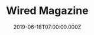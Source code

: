 ---
collection_archive: false
collection_awards: []
collection_category:
  - Environments
  - Portraits
  - Travel
  - Editorial
  - Uniquely American
  - Tech
  - Reportage
  - Color
collection_content: >-
  This commission touches on something I think a lot about- how will “Main
  Street” and the idyllic small towns of America’s yesterday survive tomorrow?
  As the economy and workforce move to urban communities in record numbers, I’m
  afraid in the not-so-distant future the US landscape will be littered with
  ghost towns and abandoned communities, bringing a fabled American way of life
  to near extinction.


  These works are a portrait of a community on life support, the closed Alcoa
  plant (the one-time financial lifeline), and the players working to bring the
  world’s largest bitcoin mining facility to a community desperately needing
  good news: Milam County Judge Steve Young, The Director of Rockdale Municipal
  Development Kara Chlore, and Joan and Dan Ratliff, owners of the historic
  Rainbow Courts Motel.


  In 1952, **_The Saturday Evening Post_** christened Rockdale, Texas, “_The
  Town Where It Rains Money_.” More recently, though, prosperity has eluded
  Rockdale. The Alcoa smelter was shuttered in 2008, and an adjoining coal-fired
  power plant closed last year. More than 1,000 jobs vanished, sending Rockdale
  and surrounding Milam County, population 25,000, into a nosedive.


  Then, last summer, a ray of hope pierced the gloom. Bitmain, a Chinese company
  that makes specialized computers for “mining” crypto currency, said it would
  invest $500 million in the closed Alcoa smelter, which, crucially, was still
  connected to massive electrical lines. Most important for Milam County,
  Bitmain promised to create between 400 and 600 jobs. New industry would
  replace the old.


  Instead, Milam County and other communities have learned a real-life lesson
  about the elusive promise of virtual currency as the promised 400-600 jobs are
  currently at 20-40.


  [**_Article_**](https://www.wired.com/story/hard-luck-texas-town-bet-bitcoin-lost/)
  written by Mark Dent and assigned by Samantha Cooper.
collection_cover: 'https://d1sf55qlb7p6hz.cloudfront.net/bitmain-27.jpg'
collection_cover_mobile: 'https://d1sf55qlb7p6hz.cloudfront.net/verticalcovers-11.jpg'
collection_description: >-
  These works are a portrait of Rockdale, Texas a community on life support, the
  closed Alcoa plant (their one-time financial lifeline), and the players
  working to bring the world’s largest bitcoin mining facility to a community
  desperately needing good news. Bitmain promised to create between 400 and 600
  jobs. New industry would replace the old. Instead, Milam County and other
  communities have learned a real-life lesson about the elusive promise of
  virtual currency with only 20-30 new jobs created.
collection_exhibition: []
collection_filter: Commissioned + Stock
collection_hidden: false
collection_meta: The Hard-Luck Texas Town That Bet on Bitcoin and Lost
collection_press: []
collection_preview:
  - 'https://d1sf55qlb7p6hz.cloudfront.net/bitmain_covers-2.jpg'
  - 'https://d1sf55qlb7p6hz.cloudfront.net/bitmain_covers-1.jpg'
  - 'https://d1sf55qlb7p6hz.cloudfront.net/bitmain_covers-6.jpg'
  - 'https://d1sf55qlb7p6hz.cloudfront.net/bitmain_covers-4.jpg'
  - 'https://d1sf55qlb7p6hz.cloudfront.net/bitmain_covers-8.jpg'
  - 'https://d1sf55qlb7p6hz.cloudfront.net/bitmain_covers-3.jpg'
  - 'https://d1sf55qlb7p6hz.cloudfront.net/bitmain_covers-7.jpg'
  - 'https://d1sf55qlb7p6hz.cloudfront.net/bitmain_covers-5.jpg'
cover_image: 'https://d1sf55qlb7p6hz.cloudfront.net/social-32.jpg'
date: 2019-06-18T07:00:00.000Z
layout: blocks
logo: ''
navigation_theme: white
px_extra: true
slug: wired-magazine-2
test_repeater: []
theme_color: '#D2DEE7'
theme_color_all_works: '#8FD2F9'
title: Wired Magazine
collection_blocks:
  - _bookshop_name: collections/media-row-start
    row_alignment: between
  - _bookshop_name: collections/media-element
    block: media-element
    color: '#A3C8AD'
    image: 'https://d1sf55qlb7p6hz.cloudfront.net/bitmain-1.jpg'
    margin_left: '35'
    margin_right: ''
    margin_y: '100'
    test_field: >-
      </div></label><img role="presentation"
      src="https://d1sf55qlb7p6hz.cloudfront.net/bitmain-1.jpg"><div><label>
    width: '55'
  - _bookshop_name: collections/media-row
    row_alignment: between
  - _bookshop_name: collections/media-element
    block: media-element
    color: '#E7A973'
    image: 'https://d1sf55qlb7p6hz.cloudfront.net/bitmain-2.jpg'
    margin_left: '5'
    margin_y: '100'
    width: '50'
  - _bookshop_name: collections/media-element
    block: media-element
    color: '#FFD467'
    image: 'https://d1sf55qlb7p6hz.cloudfront.net/bitmain-3.jpg'
    margin_left: ''
    margin_right: '10'
    margin_y: '500'
    width: '30'
  - _bookshop_name: collections/media-row
    row_alignment: between
  - _bookshop_name: collections/media-element
    block: media-element
    color: '#7DDBC0'
    image: 'https://d1sf55qlb7p6hz.cloudfront.net/bitmain-4.jpg'
    margin_left: '15'
    margin_right: ''
    margin_y: '200'
    width: '40'
  - _bookshop_name: collections/media-element
    block: media-element
    color: '#FD9496'
    image: 'https://d1sf55qlb7p6hz.cloudfront.net/bitmain-5.jpg'
    margin_left: ''
    margin_right: '5'
    margin_y: '200'
    width: '40'
  - _bookshop_name: collections/media-row
    row_alignment: between
  - _bookshop_name: collections/media-element
    block: media-element
    color: '#EFD6B4'
    image: 'https://d1sf55qlb7p6hz.cloudfront.net/bitmain-6.jpg'
    margin_left: '5'
    margin_y: '200'
    width: '33'
  - _bookshop_name: collections/media-element
    block: media-element
    color: '#E1EA6D'
    image: 'https://d1sf55qlb7p6hz.cloudfront.net/bitmain-7.jpg'
    margin_left: ''
    margin_right: '10'
    margin_y: '400'
    width: '40'
  - _bookshop_name: collections/media-row
    row_alignment: between
  - _bookshop_name: collections/media-element
    block: media-element
    color: '#CEDCDD'
    image: 'https://d1sf55qlb7p6hz.cloudfront.net/bitmain-8.jpg'
    margin_left: '5'
    margin_y: '100'
    width: '50'
  - _bookshop_name: collections/media-element
    block: media-element
    color: '#E7BFAA'
    image: 'https://d1sf55qlb7p6hz.cloudfront.net/bitmain-9.jpg'
    margin_left: ''
    margin_right: ''
    margin_y: '500'
    width: '33'
  - _bookshop_name: collections/media-row
    row_alignment: between
  - _bookshop_name: collections/media-element
    block: media-element
    color: '#A4D38E'
    image: 'https://d1sf55qlb7p6hz.cloudfront.net/bitmain-10.jpg'
    margin_left: '25'
    margin_y: '100'
    width: '50'
  - _bookshop_name: collections/media-row
    row_alignment: between
  - _bookshop_name: collections/media-element
    block: media-element
    color: '#F5614B'
    image: 'https://d1sf55qlb7p6hz.cloudfront.net/bitmain-11.jpg'
    margin_left: '5'
    margin_right: ''
    margin_y: '100'
    width: '40'
  - _bookshop_name: collections/media-element
    block: media-element
    color: '#A6CAE5'
    image: 'https://d1sf55qlb7p6hz.cloudfront.net/bitmain-12.jpg'
    margin_right: '15'
    margin_y: '600'
    width: '30'
  - _bookshop_name: collections/media-row
    row_alignment: between
  - _bookshop_name: collections/media-element
    block: media-element
    color: '#F8D9B6'
    image: 'https://d1sf55qlb7p6hz.cloudfront.net/bitmain-13.jpg'
    margin_left: '25'
    margin_right: ''
    margin_y: '100'
    width: '50'
  - _bookshop_name: collections/media-row
    row_alignment: between
  - _bookshop_name: collections/media-element
    block: media-element
    color: '#FFC9B6'
    image: 'https://d1sf55qlb7p6hz.cloudfront.net/bitmain-14.jpg'
    margin_left: '15'
    margin_right: ''
    margin_y: '100'
    width: '30'
  - _bookshop_name: collections/media-element
    block: media-element
    color: '#DCEDF6'
    image: 'https://d1sf55qlb7p6hz.cloudfront.net/bitmain-15.jpg'
    margin_left: ''
    margin_right: '5'
    margin_y: '300'
    width: '40'
  - _bookshop_name: collections/media-row
    row_alignment: between
  - _bookshop_name: collections/media-element
    block: media-element
    color: '#EEFAE4'
    image: 'https://d1sf55qlb7p6hz.cloudfront.net/bitmain-16.jpg'
    margin_left: ''
    margin_right: ''
    margin_y: '50'
    width: '25'
  - _bookshop_name: collections/media-element
    block: media-element
    color: '#FFE9B4'
    image: 'https://d1sf55qlb7p6hz.cloudfront.net/bitmain-17.jpg'
    margin_left: ''
    margin_right: '20'
    margin_y: '300'
    width: '50'
  - _bookshop_name: collections/media-row
    row_alignment: between
  - _bookshop_name: collections/media-element
    block: media-element
    color: '#DAD4DE'
    image: 'https://d1sf55qlb7p6hz.cloudfront.net/bitmain-18.jpg'
    margin_left: '10'
    margin_right: ''
    margin_y: '100'
    width: '30'
  - _bookshop_name: collections/media-element
    block: media-element
    color: '#FFC690'
    image: 'https://d1sf55qlb7p6hz.cloudfront.net/bitmain-19.jpg'
    margin_left: ''
    margin_right: '5'
    margin_y: '400'
    width: '50'
  - _bookshop_name: collections/media-row
    row_alignment: between
  - _bookshop_name: collections/media-element
    block: media-element
    color: '#FFDA9C'
    image: 'https://d1sf55qlb7p6hz.cloudfront.net/bitmain-20.jpg'
    margin_left: '25'
    margin_y: '100'
    width: '50'
  - _bookshop_name: collections/media-row
    row_alignment: between
  - _bookshop_name: collections/media-element
    block: media-element
    color: '#D4D29A'
    image: 'https://d1sf55qlb7p6hz.cloudfront.net/bitmain-21.jpg'
    margin_left: '10'
    margin_right: ''
    margin_y: '100'
    width: '40'
  - _bookshop_name: collections/media-element
    block: media-element
    color: '#F0F9FA'
    image: 'https://d1sf55qlb7p6hz.cloudfront.net/bitmain-22.jpg'
    margin_left: ''
    margin_right: '0'
    margin_y: '500'
    width: '45'
  - _bookshop_name: collections/media-row
    row_alignment: between
  - _bookshop_name: collections/media-element
    block: media-element
    color: '#FF9167'
    image: 'https://d1sf55qlb7p6hz.cloudfront.net/bitmain-23.jpg'
    margin_left: '30'
    margin_right: ''
    margin_y: '100'
    width: '45'
  - block: media-row
    template: block-media-row
  - _bookshop_name: collections/media-element
    block: media-element
    color: '#D8E59D'
    image: 'https://d1sf55qlb7p6hz.cloudfront.net/bitmain-24.jpg'
    margin_left: '10'
    margin_right: '0'
    margin_y: '100'
    width: '30'
  - _bookshop_name: collections/media-element
    block: media-element
    color: '#FFDCB6'
    image: 'https://d1sf55qlb7p6hz.cloudfront.net/bitmain-25.jpg'
    margin_left: '0'
    margin_right: '0'
    margin_y: '400'
    width: '50'
  - _bookshop_name: collections/media-row
    row_alignment: between
  - _bookshop_name: collections/media-element
    block: media-element
    color: '#E1EEF5'
    image: 'https://d1sf55qlb7p6hz.cloudfront.net/bitmain-26.jpg'
    margin_left: '25'
    margin_right: '0'
    margin_y: '100'
    width: '33'
  - _bookshop_name: collections/media-row
    row_alignment: between
  - _bookshop_name: collections/media-element
    block: media-element
    color: '#FAEEDC'
    image: 'https://d1sf55qlb7p6hz.cloudfront.net/bitmain-27.jpg'
    margin_left: '35'
    margin_y: '100'
    width: '60'
  - _bookshop_name: collections/media-row
    row_alignment: between
  - _bookshop_name: collections/media-element
    block: media-element
    color: '#E7DEF3'
    image: 'https://d1sf55qlb7p6hz.cloudfront.net/bitmain-28.jpg'
    margin_left: '0'
    margin_right: ''
    margin_y: '400'
    width: '50'
  - _bookshop_name: collections/media-element
    block: media-element
    color: '#F1CDBA'
    image: 'https://d1sf55qlb7p6hz.cloudfront.net/bitmain-29.jpg'
    margin_right: '10'
    margin_y: '100'
    width: '33'
  - _bookshop_name: collections/media-row
    row_alignment: between
  - _bookshop_name: collections/media-element
    block: media-element
    color: '#E79F85'
    image: 'https://d1sf55qlb7p6hz.cloudfront.net/bitmain-30.jpg'
    margin_left: '30'
    margin_y: '100'
    width: '30'
  - _bookshop_name: collections/media-row
    row_alignment: between
  - _bookshop_name: collections/media-element
    block: media-element
    caption: 'Deflation. Tempe, AZ. 2016 '
    color: '#D9A663'
    image: 'https://d1sf55qlb7p6hz.cloudfront.net/bitmain-31.jpg'
    margin_left: '20'
    margin_y: '100'
    width: '60'
---